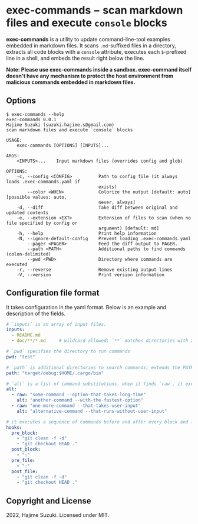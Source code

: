 
# exec-commands − scan markdown files and execute `console` blocks

**exec-commands** is a utility to update command-line-tool examples embedded in markdown files. It scans `.md`-suffixed files in a directory, extracts all code blocks with a `console` attribute, executes each `$`-prefixed line in a shell, and embeds the result right below the line.

**Note: Please use exec-commands inside a sandbox. exec-command itself doesn't have any mechanism to protect the host environment from malicious commands embedded in markdown files.**

## Options

```console
$ exec-commands --help
exec-commands 0.0.1
Hajime Suzuki (suzuki.hajime.s@gmail.com)
scan markdown files and execute `console` blocks

USAGE:
    exec-commands [OPTIONS] [INPUTS]...

ARGS:
    <INPUTS>...    Input markdown files (overrides config and glob)

OPTIONS:
    -c, --config <CONFIG>          Path to config file (it always loads .exec-commands.yaml if
                                   exists)
        --color <WHEN>             Colorize the output [default: auto] [possible values: auto,
                                   never, always]
    -d, --diff                     Take diff between original and updated contents
    -e, --extension <EXT>          Extension of files to scan (when no file specified by config or
                                   argument) [default: md]
    -h, --help                     Print help information
    -N, --ignore-default-config    Prevent loading .exec-commands.yaml
        --pager <PAGER>            Feed the diff output to PAGER.
        --path <PATH>              Additional paths to find commands (colon-delimited)
        --pwd <PWD>                Directory where commands are executed
    -r, --reverse                  Remove existing output lines
    -V, --version                  Print version information
```

## Configuration file format

It takes configuration in the yaml format. Below is an example and description of the fields.

```yaml
# `inputs` is an array of input files.
inputs:
  - README.md
  - doc/**/*.md     # wildcard allowed; `**` matches directories with zero or more depths.

# `pwd` specifies the directory to run commands
pwd: "test"

# `path` is additional directories to search commands; extends the PATH environment variable.
path: "target/debug:$HOME/.cargo/bin"

# `alt` is a list of command substitutions. when it finds `raw`, it executes `alt` instead.
alt:
  - raw: "some-command --option-that-takes-long-time"
    alt: "another-command --with-the-fastest-option"
  - raw: "one-more-command --that-takes-user-input"
    alt: "alternative-command --that-runs-without-user-input"

# it executes a sequence of commands before and after every block and file.
hooks:
  pre_block:
    - "git clean -f -d"
    - "git checkout HEAD ."
  post_block:
    - ":"
  pre_file:
    - ":"
  post_file:
    - "git clean -f -d"
    - "git checkout HEAD ."
```

## Copyright and License

2022, Hajime Suzuki. Licensed under MIT.
